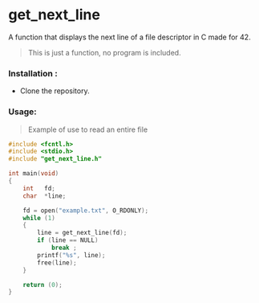# get_next_line
A function that displays the next line of a file descriptor in C made for 42.
> This is just a function, no program is included.

### Installation :
- Clone the repository.

### Usage:
> Example of use to read an entire file
```c
#include <fcntl.h>
#include <stdio.h>
#include "get_next_line.h"

int	main(void)
{
	int   fd;
	char  *line;

	fd = open("example.txt", O_RDONLY);
	while (1)
	{
		line = get_next_line(fd);
		if (line == NULL)
			break ;
		printf("%s", line);
		free(line);
	}

	return (0);
}
```
